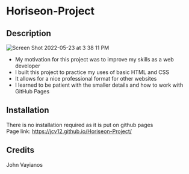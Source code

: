 # Horiseon-Project

## Description

![Screen Shot 2022-05-23 at 3 38 11 PM](https://user-images.githubusercontent.com/95864720/169894009-79614c21-fa39-4560-8e76-6621f5c3ea30.png)

- My motivation for this project was to improve my skills as a web developer
- I built this project to practice my uses of basic HTML and CSS
- It allows for a nice professional format for other websites
- I learned to be patient with the smaller details and how to work with GitHub Pages

## Installation
  
There is no installation required as it is put on github pages<br/>
Page link: https://jcv12.github.io/Horiseon-Project/

## Credits
John Vayianos
